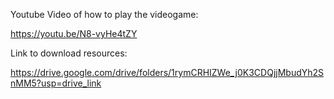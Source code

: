Youtube Video of how to play the videogame: 

https://youtu.be/N8-vyHe4tZY


Link to download resources: 

https://drive.google.com/drive/folders/1rymCRHIZWe_j0K3CDQjjMbudYh2SnMM5?usp=drive_link


